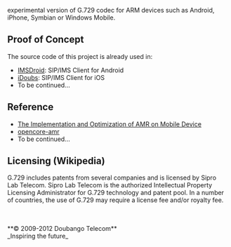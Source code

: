 experimental version of G.729 codec for ARM devices such as Android, iPhone, Symbian or Windows Mobile.
## Proof of Concept ##
The source code of this project is already used in:
  * [IMSDroid](http://code.google.com/p/imsdroid/): SIP/IMS Client for Android
  * [iDoubs](http://code.google.com/p/idoubs/): SIP/IMS Client for iOS
  * To be continued...

## Reference ##
  * [The Implementation and Optimization of AMR on Mobile Device](http://www.academypublisher.com/ojs/index.php/jsw/article/download/0409984991/1429)
  * [opencore-amr](http://sourceforge.net/projects/opencore-amr/)
  * To be continued...

## Licensing (Wikipedia) ##
G.729 includes patents from several companies and is licensed by Sipro Lab Telecom. Sipro Lab Telecom is the authorized Intellectual Property Licensing Administrator for G.729 technology and patent pool. In a number of countries, the use of G.729 may require a license fee and/or royalty fee.


<br />
<br />
**© 2009-2012 Doubango Telecom** <br />
_Inspiring the future_